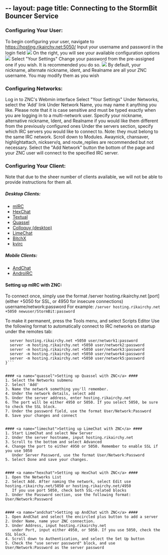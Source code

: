 --
layout: page
title: Connecting to the StormBit Bouncer Service
--

### Configuring Your User: ###

To begin configuring your user, navigate to https://hosting.rikairchy.net:5050/
Input your username and password in the login field ![](http://puu.sh/8pY1i.png)
On the right, you will see your available configuration options ![](http://puu.sh/8pY4r.png) Select "Your Settings"
Change your password from the pre-assigned one if you wish. It is recommended you do so. ![](http://puu.sh/8pY65.png)
By default, your nickname, alternate nickname, ident, and Realname are all your ZNC username. You may modify them as you wish


### Configuring Networks: ###

Log in to ZNC's Webmin interface
Select "Your Settings"
Under Networks, select the 'Add' link
Under Network Name, you may name it anything you like. Please note that it is case sensitive and must be typed exactly when you are logging in to a multi-network user.
Specify your nickname, alternative nickname, Ident, and Realname if you would like them different from the previously configured ones
Under the servers section, specify which IRC servers you would like to connect to. Note: they must belong to the same IRC network.
Scroll down to Modules. Awaynick, chansaver, highlightattach, nickserv/q, and route_replies are recommended but not necessary.
Select the "Add Network" button the bottom of the page and your ZNC user will connect to the specified IRC server.


### Configuring Your Client: ###
Note that due to the sheer number of clients available, we will not be able to provide instructions for them all.

##### Desktop Clients: #####
- [mIRC](#mirc)
- [HexChat](#hexchat) 
- [Textual](#textual)
- [Quassel](#quassel)
- [Colloquy (desktop)](#colloquy-desktop)
- [LimeChat](#limechat)
- [BitchX](#bitchx)
- [kvirc](#kvirc)

##### Mobile Clients: #####
- [AndChat](#andchat)
- [AndroIRC](#androirc)


#### <a name="mirc">Setting up mIRC with ZNC:</a> ####

To connect once, simply use the format /server hosting.rikairchy.net [port] (either +5050 for SSL, or 4950 for insecure connections) username/network:password
For example: ```/server hosting.rikairchy.net +5050 newuser/StormBit:password```

To make it permanent, press the Tools menu, and select Scripts Editor
Use the following format to automatically connect to IRC networks on startup under the remotes tab:
```on *:START:{
  server hosting.rikairchy.net +5050 user/network1:password
  server -m hosting.rikairchy.net +5050 user/network2:password
  server -m hosting.rikairchy.net +5050 user/network3:password
  server -m hosting.rikairchy.net +5050 user/network4:password
  server -m hosting.rikairchy.net +5050 user/network5:password
}```


#### <a name="quassel">Setting up Quassel with ZNC</a> ####
1. Select the Networks submenu 
2. Select 'Add'
3. Name the network something you'll remember.
4. Under the network details, select add
5. Under the server address, enter hosting.rikairchy.net
6. The port will be either 4950 or 5050. If you select 5050, be sure to check the SSL block.
7. Under the password field, use the format User/Network:Password
8. Save your changes and connect


#### <a name="limechat">Setting up LimeChat with ZNC</a> ####
1. Start LimeChat and select New Server
2. Under the server hostname, input hosting.rikairchy.net
3. Scroll to the bottom and select Advanced
4. Change the port to either 4950 or 5050. Remember to enable SSL if you use 5050
   Under Server Password, use the format User/Network:Password
5. Select Done and save your changes.


#### <a name="hexchat">Setting up HexChat with ZNC</a> ####
1. Open the Networks List
2. Select Add. After naming the network, select Edit use hosting.rikairchy.net/5050 or hosting.rikairchy.net/4950
   If you use port 5050, check both SSL-related blocks
3. Under the Password section, use the following format: User/Network:Password


#### <a name="andchat">Setting up AndChat with ZNC</a> ####
1. Open AndChat and select the encircled plus button to add a server
2. Under Name, name your ZNC connection.
3. Under Address, input hosting.rikairchy.net
   under Port, input either 4950, or 5050. If you use 5050, check the SSL block.
4. Scroll down to Authentication, and select the Set Up button
5. Check the "use server password" block, and use User/Network:Password as the server password